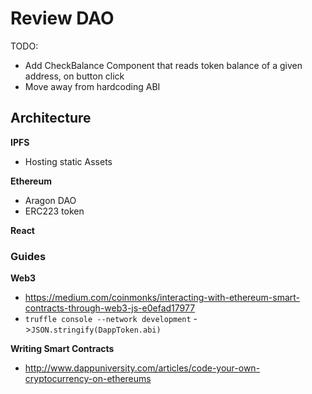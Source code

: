 # Review DAO

TODO:
- Add CheckBalance Component that reads token balance of a given address, on button click
- Move away from hardcoding ABI


## Architecture
**IPFS**
- Hosting static Assets

**Ethereum**
- Aragon DAO
- ERC223 token

**React**


### Guides
**Web3**
- https://medium.com/coinmonks/interacting-with-ethereum-smart-contracts-through-web3-js-e0efad17977
- `truffle console --network development` ->`JSON.stringify(DappToken.abi)`

**Writing Smart Contracts**
- http://www.dappuniversity.com/articles/code-your-own-cryptocurrency-on-ethereums
